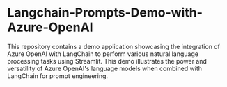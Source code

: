# Langchain-Prompts-Demo-with-Azure-OpenAI
This repository contains a demo application showcasing the integration of Azure OpenAI with LangChain to perform various natural language processing tasks using Streamlit. This demo illustrates the power and versatility of Azure OpenAI's language models when combined with LangChain for prompt engineering.
